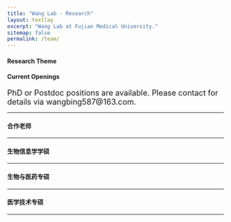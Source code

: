 ```yaml
---
title: "Wang Lab - Research"
layout: textlay
excerpt: "Wang Lab at Fujian Medical University."
sitemap: false
permalink: /team/
---
```

<h4>Research Theme</h4>

<h4>Current Openings</h4>
<p><font size=4>PhD or Postdoc positions are available. Please contact for details via wangbing587@163.com.</font></p>
<hr />

<h4>合作老师</h4>

<hr />

<h4>生物信息学学硕</h4>

<hr />

<h4>生物与医药专硕</h4>

<hr />

<h4>医学技术专硕</h4>

<hr />
